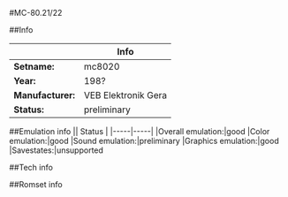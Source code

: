 #MC-80.21/22

##Info

||Info|
|-----|-----|
|**Setname:**|mc8020
|**Year:**|198?
|**Manufacturer:**|VEB Elektronik Gera
|**Status:**|preliminary

##Emulation info
|| Status |
|-----|-----|
|Overall emulation:|good
|Color emulation:|good
|Sound emulation:|preliminary
|Graphics emulation:|good
|Savestates:|unsupported

##Tech info

##Romset info

<!--- START OF EDITED COMMENT DO NOT TOUCH TEXT ABOVE-->
